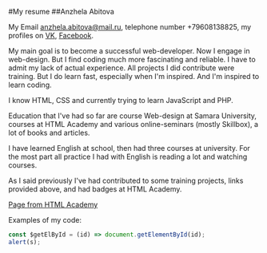#My resume 
##Anzhela Abitova 
        
My Email anzhela.abitova@mail.ru, telephone number +79608138825, my profiles on 
[VK](https://vk.com/id230631255"), [Facebook](https://www.facebook.com/abitovaanzela").
        
My main goal is to become a successful web-developer. Now I engage in web-design. But I 
find coding much more fascinating and reliable. I have to admit my lack of actual experience. 
All projects I did contribute were training. But I do learn fast, especially when I'm 
inspired. And I'm inspired to learn coding. 
        
I know HTML, CSS and currently trying to learn JavaScript and PHP. 
        
Education that I've had so far are course Web-design at Samara University, courses at HTML 
Academy and various online-seminars (mostly Skillbox), a lot of books and articles. 
        
I have learned English at school, then had three courses at university. For the most part 
all practice I had with English is reading a lot and watching courses. 
        
As I said previously I've had contributed to some training projects, links provided above, and had 
badges at HTML Academy.
        
[Page from HTML Academy](https://htmlacademy.ru/assets/courses/309/project-state-final.zip")
        
Examples of my code:
```javascript
const $getElById = (id) => document.getElementById(id);
alert(s);
```
